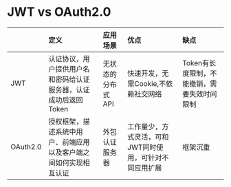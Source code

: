 # JWT vs OAuth2.0



|  | 定义 | 应用场景 | 优点 | 缺点 |
| :--- | :--- | :--- | :--- | :--- |
| JWT | 认证协议，用户提供用户名和密码给认证服务器，认证成功后返回Token | 无状态的分布式API | 快速开发，无需Cookie,不依赖社交网络 | Token有长度限制，不能撤销，需要失效时间限制 |
| OAuth2.0 | 授权框架，描述系统中用户、前端应用以及客户端之间如何实现相互认证 | 外包认证服务器 | 工作量少，方式灵活，可和JWT同时使用，可针对不同应用扩展 | 框架沉重 |



